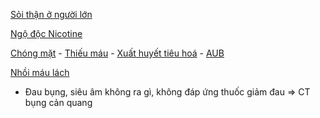 
[Sỏi thận ở người lớn](../100%20Reference%20notes/S%E1%BB%8Fi%20th%E1%BA%ADn%20%E1%BB%9F%20ng%C6%B0%E1%BB%9Di%20l%E1%BB%9Bn.md)

[Ngộ độc Nicotine](Ng%E1%BB%99%20%C4%91%E1%BB%99c%20Nicotine.md)

[Chóng mặt](../The%20TRIO/000%20Zettlekasten/UMP/BM%20Than%20kinh/CH%C3%93NG%20M%E1%BA%B6T.md) - [Thiếu máu](../The%20TRIO/000%20Zettlekasten/UMP/BM%20Huyet%20hoc/Thi%E1%BA%BFu%20m%C3%A1u.md) - [Xuất huyết tiêu hoá](../100%20Reference%20notes/Xu%E1%BA%A5t%20huy%E1%BA%BFt%20ti%C3%AAu%20ho%C3%A1.md) - [AUB](../The%20TRIO/000%20Zettlekasten/UMP/BM%20S%E1%BA%A2N%20-%20PH%E1%BB%A4/Phu%20Y6/Xu%E1%BA%A5t%20huy%E1%BA%BFt%20t%E1%BB%AD%20cung%20b%E1%BA%A5t%20th%C6%B0%E1%BB%9Dng.md)

[Nhồi máu lách](Nh%E1%BB%93i%20m%C3%A1u%20l%C3%A1ch.md)
- Đau bụng, siêu âm không ra gì, không đáp ứng thuốc giảm đau => CT bụng cản quang

